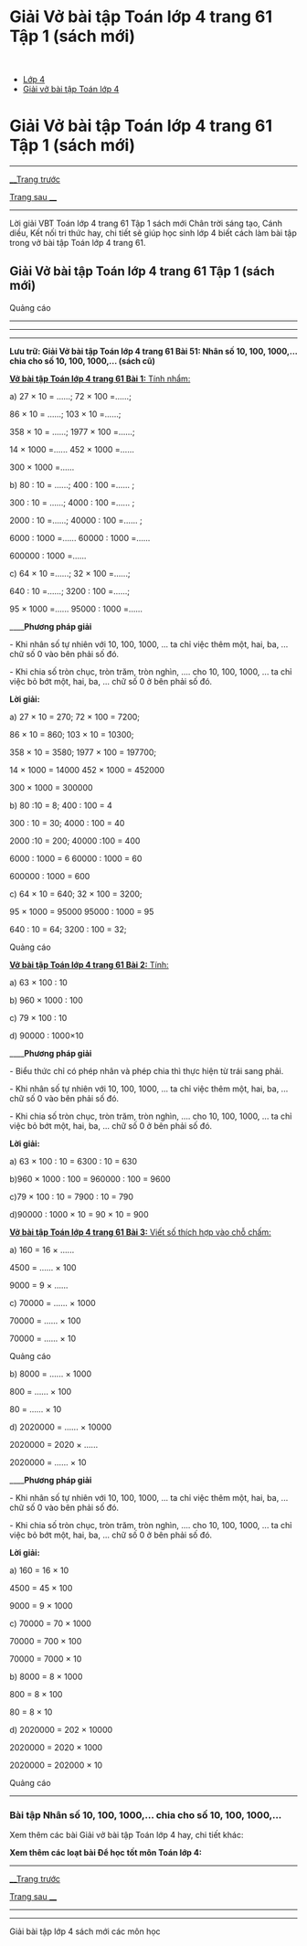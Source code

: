 # Giải Vở bài tập Toán lớp 4 trang 61 Tập 1 (sách mới)

﻿

  * [Lớp 4](https://vietjack.com/series/lop-4.jsp)
  * [Giải vở bài tập Toán lớp 4](https://vietjack.com/giai-vo-bai-tap-toan-4/index.jsp)



# Giải Vở bài tập Toán lớp 4 trang 61 Tập 1 (sách mới)

* * *

[__Trang trước](https://vietjack.com/giai-vo-bai-tap-toan-4/bai-50-tinh-chat-giao-hoan-cua-phep-nhan.jsp)

[Trang sau __](https://vietjack.com/giai-vo-bai-tap-toan-4/bai-52-tinh-chat-ket-hop-cua-phep-nhan.jsp)

* * *

Lời giải VBT Toán lớp 4 trang 61 Tập 1 sách mới Chân trời sáng tạo, Cánh diều, Kết nối tri thức hay, chi tiết sẽ giúp học sinh lớp 4 biết cách làm bài tập trong vở bài tập Toán lớp 4 trang 61.

## Giải Vở bài tập Toán lớp 4 trang 61 Tập 1 (sách mới)

Quảng cáo

* * *

* * *

* * *

**Lưu trữ: Giải Vở bài tập Toán lớp 4 trang 61 Bài 51: Nhân số 10, 100, 1000,... chia cho số 10, 100, 1000,... (sách cũ)**

[**Vở bài tập Toán lớp 4 trang 61 Bài 1:** Tính nhẩm: ](https://vietjack.com/giai-vo-bai-tap-toan-4/bai-1-trang-61-vbt-toan-4-tap-1.jsp)

a) 27 × 10 = …...; 72 × 100 =…...;

86 × 10 = …...; 103 × 10 =…...;

358 × 10 = …...; 1977 × 100 =…...;

14 × 1000 =…... 452 × 1000 =…...

300 × 1000 =…...

b) 80 : 10 = …...; 400 : 100 =…... ;

300 : 10 = …...; 4000 : 100 =…... ;

2000 : 10 =…...; 40000 : 100 =…... ;

6000 : 1000 =…... 60000 : 1000 =…...

600000 : 1000 =…...

c) 64 × 10 =…...; 32 × 100 =…...; 

640 : 10 =…...; 3200 : 100 =…...;

95 × 1000 =…... 95000 : 1000 =…...

____**Phương pháp giải**

\- Khi nhân số tự nhiên với 10, 100, 1000, ... ta chỉ việc thêm một, hai, ba, ... chữ số 0 vào bên phải số đó.

\- Khi chia số tròn chục, tròn trăm, tròn nghìn, .... cho 10, 100, 1000, ... ta chỉ việc bỏ bớt một, hai, ba, ... chữ số 0 ở bên phải số đó.

**Lời giải:**

a) 27 × 10 = 270; 72 × 100 = 7200;

86 × 10 = 860; 103 × 10 = 10300;

358 × 10 = 3580; 1977 × 100 = 197700;

14 × 1000 = 14000 452 × 1000 = 452000

300 × 1000 = 300000

b) 80 :10 = 8; 400 : 100 = 4

300 : 10 = 30; 4000 : 100 = 40

2000 :10 = 200; 40000 :100 = 400

6000 : 1000 = 6 60000 : 1000 = 60

600000 : 1000 = 600 

c) 64 × 10 = 640; 32 × 100 = 3200;

95 × 1000 = 95000 95000 : 1000 = 95

640 : 10 = 64; 3200 : 100 = 32;

Quảng cáo

[**Vở bài tập Toán lớp 4 trang 61 Bài 2:** Tính: ](https://vietjack.com/giai-vo-bai-tap-toan-4/bai-2-trang-61-vbt-toan-4-tap-1.jsp)

a) 63 × 100 : 10

b) 960 × 1000 : 100

c) 79 × 100 : 10

d) 90000 : 1000×10

____**Phương pháp giải**

\- Biểu thức chỉ có phép nhân và phép chia thì thực hiện từ trái sang phải.

\- Khi nhân số tự nhiên với 10, 100, 1000, ... ta chỉ việc thêm một, hai, ba, ... chữ số 0 vào bên phải số đó.

\- Khi chia số tròn chục, tròn trăm, tròn nghìn, .... cho 10, 100, 1000, ... ta chỉ việc bỏ bớt một, hai, ba, ... chữ số 0 ở bên phải số đó.

**Lời giải:**

a) 63 × 100 : 10 = 6300 : 10 = 630

b)960 × 1000 : 100 = 960000 : 100 = 9600

c)79 × 100 : 10 = 7900 : 10 = 790

d)90000 : 1000 × 10 = 90 × 10 = 900

[**Vở bài tập Toán lớp 4 trang 61 Bài 3:** Viết số thích hợp vào chỗ chấm: ](https://vietjack.com/giai-vo-bai-tap-toan-4/bai-3-trang-61-vbt-toan-4-tap-1.jsp)

a) 160 = 16 × …...

4500 = …... × 100

9000 = 9 × …...

c) 70000 = …... × 1000

70000 = …... × 100

70000 = …... × 10 

Quảng cáo

b) 8000 = …... × 1000

800 = …... × 100

80 = …... × 10

d) 2020000 = …... × 10000

2020000 = 2020 × …...

2020000 = …... × 10

____**Phương pháp giải**

\- Khi nhân số tự nhiên với 10, 100, 1000, ... ta chỉ việc thêm một, hai, ba, ... chữ số 0 vào bên phải số đó.

\- Khi chia số tròn chục, tròn trăm, tròn nghìn, .... cho 10, 100, 1000, ... ta chỉ việc bỏ bớt một, hai, ba, ... chữ số 0 ở bên phải số đó. 

**Lời giải:**

a) 160 = 16 × 10

4500 = 45 × 100

9000 = 9 × 1000

c) 70000 = 70 × 1000

70000 = 700 × 100

70000 = 7000 × 10 

b) 8000 = 8 × 1000

800 = 8 × 100

80 = 8 × 10

d) 2020000 = 202 × 10000

2020000 = 2020 × 1000

2020000 = 202000 × 10

Quảng cáo

* * *

### **Bài tập Nhân số 10, 100, 1000,... chia cho số 10, 100, 1000,...**

Xem thêm các bài Giải vở bài tập Toán lớp 4 hay, chi tiết khác:

**Xem thêm các loạt bài Để học tốt môn Toán lớp 4:**

* * *

[__Trang trước](https://vietjack.com/giai-vo-bai-tap-toan-4/bai-50-tinh-chat-giao-hoan-cua-phep-nhan.jsp)

[Trang sau __](https://vietjack.com/giai-vo-bai-tap-toan-4/bai-52-tinh-chat-ket-hop-cua-phep-nhan.jsp)

* * *

* * *

Giải bài tập lớp 4 sách mới các môn học
